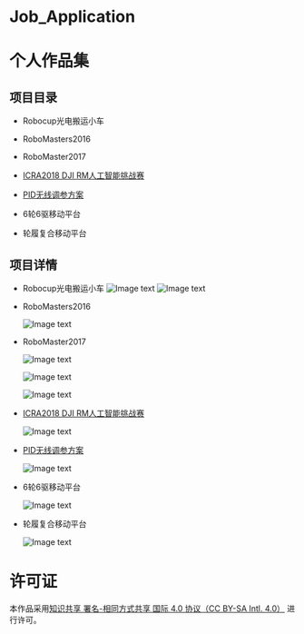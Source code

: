 # Job_Application

# 个人作品集
## 项目目录
* Robocup光电搬运小车

* RoboMasters2016

* RoboMaster2017

* [ICRA2018 DJI RM人工智能挑战赛](https://github.com/jackychen227/ICRA2018_DJI_RM_AI_Challenge_NJUST)

* [PID无线调参方案](https://github.com/jackychen227/PID_Regulator)

* 6轮6驱移动平台

* 轮履复合移动平台
## 项目详情
* Robocup光电搬运小车
	![Image text](https://github.com/jackychen227/Job_Application/blob/master/images/%E6%90%AC%E8%BF%90%E5%B0%8F%E8%BD%A6-2.png)
  ![Image text](https://github.com/jackychen227/Job_Application/blob/master/images/%E6%90%AC%E8%BF%90%E5%B0%8F%E8%BD%A61.png)

* RoboMasters2016

  ![Image text](https://github.com/jackychen227/Job_Application/blob/master/images/RM2016-1.png)

* RoboMaster2017

  ![Image text](https://github.com/jackychen227/Job_Application/blob/master/images/RM2017-1.png)
  
  ![Image text](https://github.com/jackychen227/Job_Application/blob/master/images/RM2017-3.JPG)

  ![Image text](https://github.com/jackychen227/Job_Application/blob/master/images/RM2017-5.JPG)


* [ICRA2018 DJI RM人工智能挑战赛](https://github.com/jackychen227/ICRA2018_DJI_RM_AI_Challenge_NJUST)

  ![Image text](https://github.com/jackychen227/ICRA2018_DJI_RM_AI_Challenge_NJUST/blob/master/docs/images/simulation_environments_2.png)


* [PID无线调参方案](https://github.com/jackychen227/PID_Regulator)

  ![Image text](https://github.com/jackychen227/Job_Application/blob/master/images/PID_Regulator-1.png)

* 6轮6驱移动平台

  ![Image text](https://github.com/jackychen227/Job_Application/blob/master/images/6%E8%BD%AE6%E9%A9%B1%E7%A7%BB%E5%8A%A8%E5%B9%B3%E5%8F%B0-1.png)

* 轮履复合移动平台

  ![Image text](https://github.com/jackychen227/Job_Application/blob/master/images/%E8%BD%AE%E5%B1%A5%E5%A4%8D%E5%90%88%E7%A7%BB%E5%8A%A8%E5%B9%B3%E5%8F%B0-3.png)

# 许可证

本作品采用[知识共享 署名-相同方式共享 国际 4.0 协议（CC BY-SA Intl. 4.0）](http://creativecommons.org/licenses/by-sa/4.0/) 进行许可。




